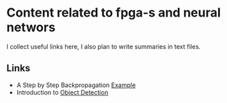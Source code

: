 # Content related to fpga-s and neural networs  
I collect useful links here, I also plan to write summaries in text files.  

## Links  
- A Step by Step Backpropagation [Example](https://mattmazur.com/2015/03/17/a-step-by-step-backpropagation-example/)  
- Introduction to [Object Detection](https://medium.com/@kattarajesh2001/object-detection-part-1-introduction-to-object-detection-321f1fd56295)
